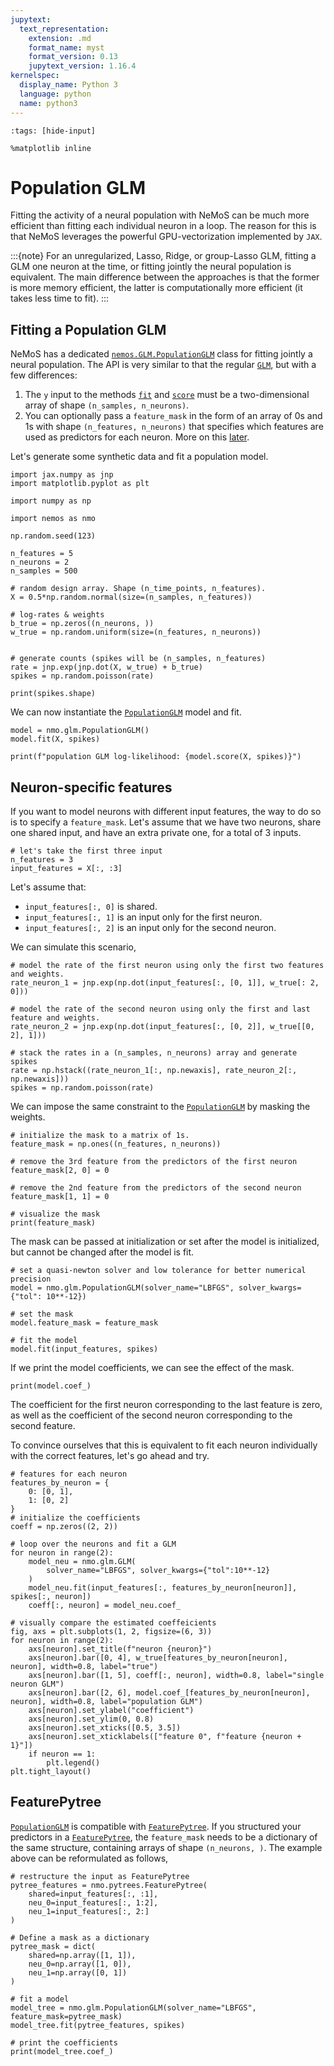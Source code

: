 ```yaml
---
jupytext:
  text_representation:
    extension: .md
    format_name: myst
    format_version: 0.13
    jupytext_version: 1.16.4
kernelspec:
  display_name: Python 3
  language: python
  name: python3
---
```


```{code-cell} ipython3
:tags: [hide-input]

%matplotlib inline
```


# Population GLM

Fitting the activity of a neural population with NeMoS can be much more efficient than fitting each individual
neuron in a loop. The reason for this is that NeMoS leverages the powerful GPU-vectorization implemented by `JAX`.


:::{note}
For an unregularized, Lasso, Ridge, or group-Lasso GLM, fitting a GLM one neuron at the time, or fitting jointly
the neural population is equivalent. The main difference between the approaches is that the former is more
memory efficient, the latter is computationally more efficient (it takes less time to fit).
:::

## Fitting a Population GLM

NeMoS has a dedicated [`nemos.GLM.PopulationGLM`](nemos.glm.PopulationGLM) class for fitting jointly a neural population. The API
 is very similar to that the regular [`GLM`](nemos.glm.GLM), but with a few differences:

 1. The `y` input to the methods [`fit`](nemos.glm.PopulationGLM.fit) and [`score`](nemos.glm.PopulationGLM.score) must be a two-dimensional array of shape `(n_samples, n_neurons)`.
 2. You can optionally pass a `feature_mask` in the form of an array of 0s and 1s with shape `(n_features, n_neurons)`
 that specifies which features are used as predictors for each neuron. More on this [later](#neuron-specific-features).

Let's generate some synthetic data and fit a population model.

```{code-cell} ipython3
import jax.numpy as jnp
import matplotlib.pyplot as plt

import numpy as np

import nemos as nmo

np.random.seed(123)

n_features = 5
n_neurons = 2
n_samples = 500

# random design array. Shape (n_time_points, n_features).
X = 0.5*np.random.normal(size=(n_samples, n_features))

# log-rates & weights
b_true = np.zeros((n_neurons, ))
w_true = np.random.uniform(size=(n_features, n_neurons))


# generate counts (spikes will be (n_samples, n_features)
rate = jnp.exp(jnp.dot(X, w_true) + b_true)
spikes = np.random.poisson(rate)

print(spikes.shape)
```

We can now instantiate the [`PopulationGLM`](nemos.glm.PopulationGLM) model and  fit.


```{code-cell} ipython3
model = nmo.glm.PopulationGLM()
model.fit(X, spikes)

print(f"population GLM log-likelihood: {model.score(X, spikes)}")
```

## Neuron-specific features
If you want to model neurons with different input features, the way to do so is to specify a `feature_mask`.
Let's assume that we have two neurons, share one shared input, and have an extra private one, for a total of
3 inputs.


```{code-cell} ipython3
# let's take the first three input
n_features = 3
input_features = X[:, :3]
```

Let's assume that:

  - `input_features[:, 0]` is shared.
  - `input_features[:, 1]` is an input only for the first neuron.
  - `input_features[:, 2]` is an input only for the second neuron.

We can simulate this scenario,


```{code-cell} ipython3
# model the rate of the first neuron using only the first two features and weights.
rate_neuron_1 = jnp.exp(np.dot(input_features[:, [0, 1]], w_true[: 2, 0]))

# model the rate of the second neuron using only the first and last feature and weights.
rate_neuron_2 = jnp.exp(np.dot(input_features[:, [0, 2]], w_true[[0, 2], 1]))

# stack the rates in a (n_samples, n_neurons) array and generate spikes
rate = np.hstack((rate_neuron_1[:, np.newaxis], rate_neuron_2[:, np.newaxis]))
spikes = np.random.poisson(rate)
```

We can impose the same constraint to the [`PopulationGLM`](nemos.glm.PopulationGLM) by masking the weights.


```{code-cell} ipython3
# initialize the mask to a matrix of 1s.
feature_mask = np.ones((n_features, n_neurons))

# remove the 3rd feature from the predictors of the first neuron
feature_mask[2, 0] = 0

# remove the 2nd feature from the predictors of the second neuron
feature_mask[1, 1] = 0

# visualize the mask
print(feature_mask)
```

The mask can be passed at initialization or set after the model is initialized, but cannot be changed
after the model is fit.


```{code-cell} ipython3
# set a quasi-newton solver and low tolerance for better numerical precision
model = nmo.glm.PopulationGLM(solver_name="LBFGS", solver_kwargs={"tol": 10**-12})

# set the mask
model.feature_mask = feature_mask

# fit the model
model.fit(input_features, spikes)
```

If we print the model coefficients, we can see the effect of the mask.


```{code-cell} ipython3
print(model.coef_)
```

The coefficient for the first neuron corresponding to the last feature is zero, as well as
the coefficient of the second neuron corresponding to the second feature.

To convince ourselves that this is equivalent to fit each neuron individually with the correct features,
let's go ahead and try.


```{code-cell} ipython3
# features for each neuron
features_by_neuron = {
    0: [0, 1],
    1: [0, 2]
}
# initialize the coefficients
coeff = np.zeros((2, 2))

# loop over the neurons and fit a GLM
for neuron in range(2):
    model_neu = nmo.glm.GLM(
        solver_name="LBFGS", solver_kwargs={"tol":10**-12}
    )
    model_neu.fit(input_features[:, features_by_neuron[neuron]], spikes[:, neuron])
    coeff[:, neuron] = model_neu.coef_

# visually compare the estimated coeffeicients
fig, axs = plt.subplots(1, 2, figsize=(6, 3))
for neuron in range(2):
    axs[neuron].set_title(f"neuron {neuron}")
    axs[neuron].bar([0, 4], w_true[features_by_neuron[neuron], neuron], width=0.8, label="true")
    axs[neuron].bar([1, 5], coeff[:, neuron], width=0.8, label="single neuron GLM")
    axs[neuron].bar([2, 6], model.coef_[features_by_neuron[neuron], neuron], width=0.8, label="population GLM")
    axs[neuron].set_ylabel("coefficient")
    axs[neuron].set_ylim(0, 0.8)
    axs[neuron].set_xticks([0.5, 3.5])
    axs[neuron].set_xticklabels(["feature 0", f"feature {neuron + 1}"])
    if neuron == 1:
        plt.legend()
plt.tight_layout()
```

## FeaturePytree
[`PopulationGLM`](nemos.glm.PopulationGLM) is compatible with [`FeaturePytree`](nemos.pytrees.FeaturePytree). If you structured your predictors
in a [`FeaturePytree`](nemos.pytrees.FeaturePytree), the `feature_mask` needs to be a dictionary of the same structure, containing arrays
of shape `(n_neurons, )`.
The example above can be reformulated as follows,


```{code-cell} ipython3
# restructure the input as FeaturePytree
pytree_features = nmo.pytrees.FeaturePytree(
    shared=input_features[:, :1],
    neu_0=input_features[:, 1:2],
    neu_1=input_features[:, 2:]
)

# Define a mask as a dictionary
pytree_mask = dict(
    shared=np.array([1, 1]),
    neu_0=np.array([1, 0]),
    neu_1=np.array([0, 1])
)

# fit a model
model_tree = nmo.glm.PopulationGLM(solver_name="LBFGS", feature_mask=pytree_mask)
model_tree.fit(pytree_features, spikes)

# print the coefficients
print(model_tree.coef_)
```
